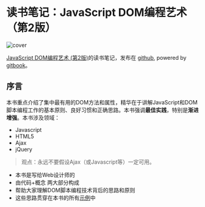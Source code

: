 # 读书笔记：JavaScript DOM编程艺术 （第2版）

![cover](http://img3.douban.com/lpic/s4677623.jpg)

[JavaScript DOM编程艺术 (第2版)](http://book.douban.com/subject/6038371/)的读书笔记，发布在 [github](http://isjia.github.io/notes-for-javascript-dom-2nd/), powered by [gitbook](https://isjia.gitbooks.io/)。

## 序言
本书重点介绍了集中最有用的DOM方法和属性，精华在于讲解JavaScript和DOM脚本编程工作的基本原则、良好习惯和正确思路。本书强调**最佳实践**，特别是**渐进增强**。本书涉及领域：
- Javascript
- HTML5
- Ajax
- jQuery

> 观点：永远不要假设Ajax（或Javascript等）一定可用。

- 本书是写给Web设计师的
- 由代码+概念 两大部分构成
- 帮助大家理解DOM脚本编程技术背后的思路和原则
- 这些思路贯穿在本书的所有[示例](http://www.ituring.com.cn/book/42)中
